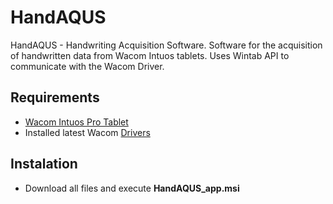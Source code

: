# HandAQUS
HandAQUS - Handwriting Acquisition Software. Software for the acquisition of handwritten data from Wacom Intuos tablets. Uses Wintab API to communicate with the Wacom Driver.

## Requirements
* [Wacom Intuos Pro Tablet](https://www.wacom.com/en-us/products/pen-tablets/wacom-intuos-pro)
* Installed latest Wacom [Drivers](https://www.wacom.com/en-us/support/product-support/drivers)

## Instalation
* Download all files and execute __HandAQUS_app.msi__
